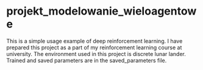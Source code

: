 # projekt_modelowanie_wieloagentowe

This is a simple usage example of deep reinforcement learning. I have prepared this project as a part of my reinforcement learning course at university.
The environment used in this project is discrete lunar lander.
Trained and saved parameters are in the saved_parameters file. 
